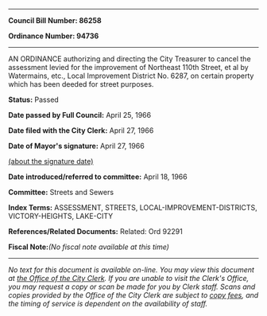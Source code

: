 

********

**Council Bill Number: 86258**
   
**Ordinance Number: 94736**
********

 AN ORDINANCE authorizing and directing the City Treasurer to cancel the assessment levied for the improvement of Northeast 110th Street, et al by Watermains, etc., Local Improvement District No. 6287, on certain property which has been deeded for street purposes.

**Status:** Passed
   
**Date passed by Full Council:** April 25, 1966
   
**Date filed with the City Clerk:** April 27, 1966
   
**Date of Mayor's signature:** April 27, 1966
   
[(about the signature date)](/~public/approvaldate.htm)
   
   
   
**Date introduced/referred to committee:** April 18, 1966
   
**Committee:** Streets and Sewers
   
   
**Index Terms:** ASSESSMENT, STREETS, LOCAL-IMPROVEMENT-DISTRICTS, VICTORY-HEIGHTS, LAKE-CITY

**References/Related Documents:** Related: Ord 92291

**Fiscal Note:**_(No fiscal note available at this time)_
********

_No text for this document is available on-line. You may view this document at [the Office of the City Clerk](http://www.seattle.gov/leg/clerk/contactUs.htm). If you are unable to visit the Clerk's Office, you may request a copy or scan be made for you by Clerk staff. Scans and copies provided by the Office of the City Clerk are subject to [copy fees](http://clerk.seattle.gov/~public/clerkfees.htm), and the timing of service is dependent on the availability of staff._

